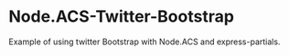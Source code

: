 Node.ACS-Twitter-Bootstrap
==========================

Example of using twitter Bootstrap with Node.ACS and express-partials.